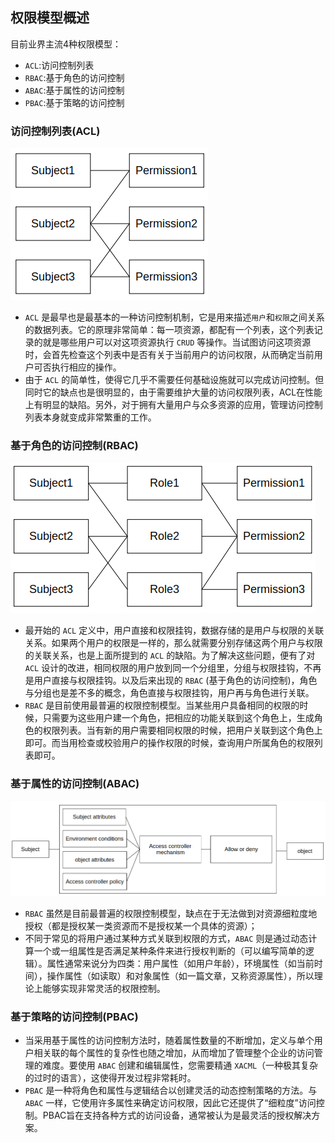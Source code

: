 ## 权限模型概述
目前业界主流4种权限模型：
- `ACL`:访问控制列表
- `RBAC`:基于角色的访问控制
- `ABAC`:基于属性的访问控制
- `PBAC`:基于策略的访问控制

### 访问控制列表(ACL)
![ACL](https://github.com/com-wushuang/goBasic/blob/main/image/ACL.png)
- `ACL` 是最早也是最基本的一种访问控制机制，它是用来描述`用户`和`权限`之间关系的数据列表。它的原理非常简单：每一项资源，都配有一个列表，这个列表记录的就是哪些用户可以对这项资源执行 `CRUD` 等操作。当试图访问这项资源时，会首先检查这个列表中是否有关于当前用户的访问权限，从而确定当前用户可否执行相应的操作。
- 由于 `ACL` 的简单性，使得它几乎不需要任何基础设施就可以完成访问控制。但同时它的缺点也是很明显的，由于需要维护大量的访问权限列表，ACL在性能上有明显的缺陷。另外，对于拥有大量用户与众多资源的应用，管理访问控制列表本身就变成非常繁重的工作。

### 基于角色的访问控制(RBAC)
![rbac](https://github.com/com-wushuang/goBasic/blob/main/image/rbac.png)
- 最开始的 `ACL` 定义中，用户直接和权限挂钩，数据存储的是用户与权限的关联关系。如果两个用户的权限是一样的，那么就需要分别存储这两个用户与权限的关联关系，也是上面所提到的 `ACL` 的缺陷。为了解决这些问题，便有了对 `ACL` 设计的改进，相同权限的用户放到同一个分组里，分组与权限挂钩，不再是用户直接与权限挂钩。以及后来出现的 `RBAC` (基于角色的访问控制)，角色与分组也是差不多的概念，角色直接与权限挂钩，用户再与角色进行关联。
- `RBAC` 是目前使用最普遍的权限控制模型。当某些用户具备相同的权限的时候，只需要为这些用户建一个角色，把相应的功能关联到这个角色上，生成角色的权限列表。当有新的用户需要相同权限的时候，把用户关联到这个角色上即可。而当用检查或校验用户的操作权限的时候，查询用户所属角色的权限列表即可。

### 基于属性的访问控制(ABAC)
![abac](https://github.com/com-wushuang/goBasic/blob/main/image/abac.png)
- `RBAC` 虽然是目前最普遍的权限控制模型，缺点在于无法做到对资源细粒度地授权（都是授权某一类资源而不是授权某一个具体的资源）；
- 不同于常见的将用户通过某种方式关联到权限的方式，`ABAC` 则是通过动态计算一个或一组属性是否满足某种条件来进行授权判断的（可以编写简单的逻辑）。属性通常来说分为四类：用户属性（如用户年龄），环境属性（如当前时间），操作属性（如读取）和对象属性（如一篇文章，又称资源属性），所以理论上能够实现非常灵活的权限控制。

### 基于策略的访问控制(PBAC)
- 当采用基于属性的访问控制方法时，随着属性数量的不断增加，定义与单个用户相关联的每个属性的复杂性也随之增加，从而增加了管理整个企业的访问管理的难度。要使用 `ABAC` 创建和编辑属性，您需要精通 `XACML`（一种极其复杂的过时的语言），这使得开发过程非常耗时。
- `PBAC` 是一种将角色和属性与逻辑结合以创建灵活的动态控制策略的方法。与 `ABAC` 一样，它使用许多属性来确定访问权限，因此它还提供了“细粒度”访问控制。PBAC旨在支持各种方式的访问设备，通常被认为是最灵活的授权解决方案。